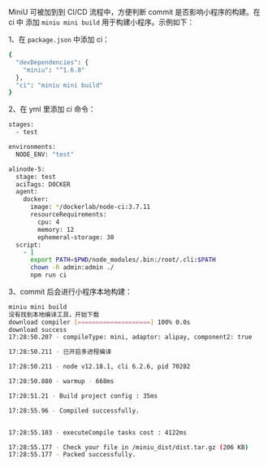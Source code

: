 MiniU 可被加到到 CI/CD 流程中，方便判断 commit 是否影响小程序的构建。在 ci 中 添加 `miniu mini build` 用于构建小程序。示例如下：

1、在 `package.json` 中添加 ci：
```bash
{
  "devDependencies": {
    "miniu": "^1.6.8"
  },
  "ci": "miniu mini build"
}
```

2、在 yml 里添加 ci 命令：
```bash
stages:
  - test

environments:
  NODE_ENV: "test"

alinode-5:
  stage: test
  aciTags: DOCKER
  agent:
    docker:
      image: */dockerlab/node-ci:3.7.11
      resourceRequirements:
        cpu: 4
        memory: 12
        ephemeral-storage: 30
  script:
    - |
      export PATH=$PWD/node_modules/.bin:/root/.cli:$PATH
      chown -R admin:admin ./
      npm run ci
```


3、commit 后会进行小程序本地构建：
```bash
miniu mini build
没有找到本地编译工具，开始下载
download compiler [====================] 100% 0.0s
download success
17:28:50.207 - compileType: mini, adaptor: alipay, component2: true

17:28:50.211 - 已开启多进程编译

17:28:50.211 - node v12.18.1, cli 6.2.6, pid 70282

17:28:50.880 - warmup - 668ms

17:28:51.21 - Build project config : 35ms

17:28:55.96 - Compiled successfully.


17:28:55.103 - executeCompile tasks cost : 4122ms

17:28:55.177 - Check your file in /miniu_dist/dist.tar.gz (206 KB)
17:28:55.177 - Packed successfully.
```
